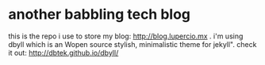 another babbling tech blog 
=====

this is the repo i use to store my blog: http://blog.lupercio.mx . i'm using dbyll which is an Wopen source stylish, minimalistic theme for jekyll". check it out: http://dbtek.github.io/dbyll/

